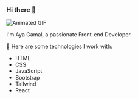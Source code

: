 ### Hi there 👋

![Animated GIF]([https://media.giphy.com/media/YOUR-GIF-ID/giphy.gif](https://giphy.com/gifs/hello-hi-greetings-MPxg9U887PS0B8XT4J))


I'm Aya Gamal, a passionate Front-end Developer.

🚀 Here are some technologies I work with:
- HTML
- CSS
- JavaScript
- Bootstrap
- Tailwind
- React
<!--
**ayagamal1994/ayagamal1994** is a ✨ _special_ ✨ repository because its `README.md` (this file) appears on your GitHub profile.

Here are some ideas to get you started:

- 🔭 I’m currently working on ...
- 🌱 I’m currently learning ...
- 👯 I’m looking to collaborate on ...
- 🤔 I’m looking for help with ...
- 💬 Ask me about ...
- 📫 How to reach me: ...
- 😄 Pronouns: ...
- ⚡ Fun fact: ...
-->
